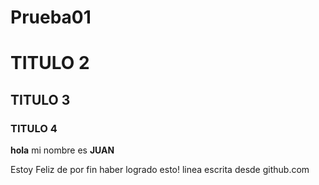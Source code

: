 # Prueba01
# TITULO 2
## TITULO 3
### TITULO 4

**hola** mi nombre es **JUAN** 

Estoy Feliz de por fin haber logrado esto!
linea escrita desde github.com
